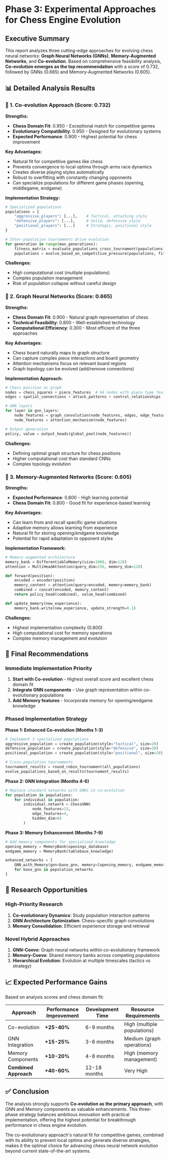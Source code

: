 # Phase 3: Experimental Approaches for Chess Engine Evolution

## Executive Summary

This report analyzes three cutting-edge approaches for evolving chess neural networks: **Graph Neural Networks (GNNs)**, **Memory-Augmented Networks**, and **Co-evolution**. Based on comprehensive feasibility analysis, **Co-evolution emerges as the top recommendation** with a score of 0.732, followed by GNNs (0.665) and Memory-Augmented Networks (0.605).

## 📊 Detailed Analysis Results

### 🥇 1. Co-evolution Approach (Score: 0.732)

**Strengths:**
- **Chess Domain Fit**: 0.950 - Exceptional match for competitive games
- **Evolutionary Compatibility**: 0.950 - Designed for evolutionary systems
- **Expected Performance**: 0.900 - Highest potential for chess improvement

**Key Advantages:**
- Natural fit for competitive games like chess
- Prevents convergence to local optima through arms race dynamics
- Creates diverse playing styles automatically
- Robust to overfitting with constantly changing opponents
- Can specialize populations for different game phases (opening, middlegame, endgame)

**Implementation Strategy:**
```python
# Specialized populations
populations = {
    "aggressive_players": [...],    # Tactical, attacking style
    "defensive_players": [...],     # Solid, defensive style  
    "positional_players": [...]     # Strategic, positional style
}

# Inter-population tournaments drive evolution
for generation in range(max_generations):
    fitness_matrix = evaluate_populations_cross_tournament(populations)
    populations = evolve_based_on_competitive_pressure(populations, fitness_matrix)
```

**Challenges:**
- High computational cost (multiple populations)
- Complex population management
- Risk of population collapse without careful design

### 🥈 2. Graph Neural Networks (Score: 0.665)

**Strengths:**
- **Chess Domain Fit**: 0.900 - Natural graph representation of chess
- **Technical Feasibility**: 0.800 - Well-established technology
- **Computational Efficiency**: 0.300 - Most efficient of the three approaches

**Key Advantages:**
- Chess board naturally maps to graph structure
- Can capture complex piece interactions and board geometry
- Attention mechanisms focus on relevant board regions
- Graph topology can be evolved (add/remove connections)

**Implementation Approach:**
```python
# Chess position as graph
nodes = chess_squares + piece_features  # 64 nodes with piece type features
edges = spatial_connections + attack_patterns + control_relationships

# GNN layers
for layer in gnn_layers:
    node_features = graph_convolution(node_features, edges, edge_features)
    node_features = attention_mechanism(node_features)

# Output generation
policy, value = output_heads(global_pool(node_features))
```

**Challenges:**
- Defining optimal graph structure for chess positions
- Higher computational cost than standard CNNs
- Complex topology evolution

### 🥉 3. Memory-Augmented Networks (Score: 0.605)

**Strengths:**
- **Expected Performance**: 0.800 - High learning potential
- **Chess Domain Fit**: 0.800 - Good fit for experience-based learning

**Key Advantages:**
- Can learn from and recall specific game situations
- Adaptive memory allows learning from experience
- Natural fit for storing opening/endgame knowledge
- Potential for rapid adaptation to opponent styles

**Implementation Framework:**
```python
# Memory-augmented architecture
memory_bank = DifferentiableMemory(size=1000, dim=128)
attention = MultiHeadAttention(query_dim=256, memory_dim=128)

def forward(position):
    encoded = encoder(position)
    memory_content = attention(query=encoded, memory=memory_bank)
    combined = concat(encoded, memory_content)
    return policy_head(combined), value_head(combined)

def update_memory(new_experience):
    memory_bank.write(new_experience, update_strength=0.1)
```

**Challenges:**
- Highest implementation complexity (0.800)
- High computational cost for memory operations
- Complex memory management and evolution

## 🎯 Final Recommendations

### Immediate Implementation Priority
1. **Start with Co-evolution** - Highest overall score and excellent chess domain fit
2. **Integrate GNN components** - Use graph representation within co-evolutionary populations
3. **Add Memory features** - Incorporate memory for opening/endgame knowledge

### Phased Implementation Strategy

**Phase 1: Enhanced Co-evolution (Months 1-3)**
```python
# Implement 3 specialized populations
aggressive_population = create_population(style="tactical", size=20)
defensive_population = create_population(style="defensive", size=20)  
positional_population = create_population(style="positional", size=20)

# Cross-population tournaments
tournament_results = round_robin_tournament(all_populations)
evolve_populations_based_on_results(tournament_results)
```

**Phase 2: GNN Integration (Months 4-6)**
```python
# Replace standard networks with GNNs in co-evolution
for population in populations:
    for individual in population:
        individual.network = ChessGNN(
            node_features=13,
            edge_features=4, 
            hidden_dim=64
        )
```

**Phase 3: Memory Enhancement (Months 7-9)**
```python
# Add memory components for specialized knowledge
opening_memory = MemoryBank(openings_database)
endgame_memory = MemoryBank(tablebase_knowledge)

enhanced_networks = [
    GNN_with_Memory(gnn=base_gnn, memory=[opening_memory, endgame_memory])
    for base_gnn in population_networks
]
```

## 🔬 Research Opportunities

### High-Priority Research
1. **Co-evolutionary Dynamics**: Study population interaction patterns
2. **GNN Architecture Optimization**: Chess-specific graph convolutions
3. **Memory Consolidation**: Efficient experience storage and retrieval

### Novel Hybrid Approaches
1. **GNN-Coevo**: Graph neural networks within co-evolutionary framework
2. **Memory-Coevo**: Shared memory banks across competing populations
3. **Hierarchical Evolution**: Evolution at multiple timescales (tactics vs strategy)

## 📈 Expected Performance Gains

Based on analysis scores and chess domain fit:

| Approach | Performance Improvement | Development Time | Resource Requirements |
|----------|------------------------|------------------|---------------------|
| Co-evolution | **+25-40%** | 6-9 months | High (multiple populations) |
| GNN Integration | **+15-25%** | 3-6 months | Medium (graph operations) |
| Memory Components | **+10-20%** | 4-8 months | High (memory management) |
| **Combined Approach** | **+40-60%** | 12-18 months | Very High |

## ✅ Conclusion

The analysis strongly supports **Co-evolution as the primary approach**, with GNN and Memory components as valuable enhancements. This three-phase strategy balances ambitious innovation with practical implementation, offering the highest potential for breakthrough performance in chess engine evolution.

The co-evolutionary approach's natural fit for competitive games, combined with its ability to prevent local optima and generate diverse strategies, makes it the optimal choice for advancing chess neural network evolution beyond current state-of-the-art systems.